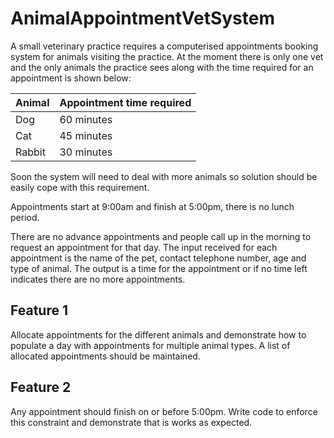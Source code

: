 # AnimalAppointmentVetSystem
A small veterinary practice requires a computerised appointments booking system for animals visiting the practice.
At the moment there is only one vet and the only animals the practice sees along with the time required for an appointment is
shown below:

| Animal | Appointment time required |
| ------ | ------ |
| Dog | 60 minutes |
| Cat | 45 minutes |
| Rabbit  | 30 minutes |

Soon the system will need to deal with more animals so solution should be easily cope with this requirement.

Appointments start at 9:00am and finish at 5:00pm, there is no lunch period.

There are no advance appointments and people call up in the morning to request an appointment for that day. 
The input received for each appointment is the name of the pet, contact telephone number, age and type of animal. 
The output is a time for the appointment or if no time left indicates there are no more appointments.

## Feature 1
Allocate appointments for the different animals and demonstrate how to populate a day with appointments for multiple animal types.
A list of allocated appointments should be maintained.

## Feature 2
Any appointment should finish on or before 5:00pm.
Write code to enforce this constraint and demonstrate that is works as expected.